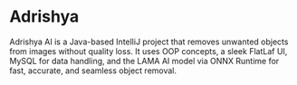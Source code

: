 # Adrishya
Adrishya AI is a Java-based IntelliJ project that removes unwanted objects from images without quality loss. It uses OOP concepts, a sleek FlatLaf UI, MySQL for data handling, and the LAMA AI model via ONNX Runtime for fast, accurate, and seamless object removal.
